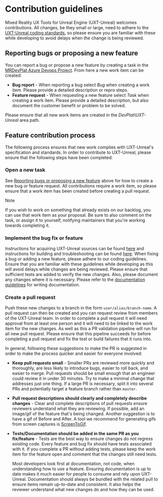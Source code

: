 # Contribution guidelines

Mixed Reality UX Tools for Unreal Engine (UXT-Unreal) welcomes contributions. All changes, be they small or large, need to adhere to the [UXT-Unreal coding standards](CodingGuidelines.md), so please ensure you are familiar with these while developing to avoid delays when the change is being reviewed.

## Reporting bugs or proposing a new feature

You can report a bug or propose a new feature by creating a task in the [MRDevPlat Azure Devops Project](https://dev.azure.com/MRDevPlat/DevPlat/_workitems/). From here a new work item can be created:

- **Bug report** - When reporting a bug select _Bug_ when creating a work item. Please provide a detailed description or repro steps.
- **Feature request** - When requesting a new feature select _Task_ when creating a work item. Please provide a detailed description, but also document the customer benefit or problem to be solved.

Please ensure that all new work items are created in the _DevPlat\UXT-Unreal_ area path.

## Feature contribution process

The following process ensures that new work complies with UXT-Unreal's specification and standards. In order to contribute to UXT-Unreal, please ensure that the following steps have been completed:

### Open a new task

See [Reporting bugs or proposing a new feature](#reporting-bugs-or-proposing-a-new-feature) above for how to create a new bug or feature request. All contributions require a work item, so please ensure that a work item has been created before creating a pull request.

> [!NOTE]
> If you wish to work on something that already exists on our backlog, you can use that work item as your proposal. Be sure to also comment on the task, or assign it to yourself, notifying maintainers that you're working towards completing it.

### Implement the bug fix or feature

Instructions for acquiring UXT-Unreal sources can be found [here](../../README.md#working-from-sources) and instructions for building and troubleshooting can be found [here](../../README.md#build-and-test). When fixing a bug or adding a new feature, please adhere to our coding guidelines. Ensure that you are familiar with these guidelines while developing as this will avoid delays while changes are being reviewed. Please ensure that sufficient tests are added to verify the new changes. Also, please document any changes where it is necessary. Please refer to the [documentation guidelines](DocumentationGuidelines.md) for writing documentation.

### Create a pull request
Push these new changes to a branch in the form `user/alias/branch-name`. A pull request can then be created and you can request review from members of the UXT-Unreal team. In order to complete a pull request it will need approval from at least one person and it will need to be linked to the work item for the new changes. As well as this a PR validation pipeline will run for all new pull request. Please ensure that this pipeline succeeds for before completing a pull request and fix the test or build failures that it runs into.

In general, following these suggestions to make the PR is suggested in order to make the process quicker and easier for everyone involved:
- **Keep pull requests small** - Smaller PRs are reviewed more quickly and thoroughly, are less likely to introduce bugs, easier to roll back, and easier to merge. Pull requests should be small enough that an engineer could review it in under 30 minutes. Try to make a minimal change that addresses just one thing. If a large PR is necessary, split it into several PRs and potentially target a feature branch rather than `master`.
- **Pull request descriptions should clearly and completely describe changes** - Clear and complete descriptions of pull requests ensure reviewers understand what they are reviewing. If possible, add an image/gif of the feature that's being changed. Another suggestion is to have a gif of Before and After. A tool we recommend for generating gifs from screen captures is [ScreenToGif](https://www.screentogif.com/).
- **Tests/Documentation should be added in the same PR as you fix/feature** - Tests are the best way to ensure changes do not regress existing code. Every feature and bug fix should have tests associated with it. If you complete a PR without adding tests, please keep the work item for the feature open and comment that the changes still need tests.

  Most developers look first at documentation, not code, when understanding how to use a feature. Ensuring documentation is up to date makes it much easier for people to consume and rely upon UXT-Unreal. Documentation should always be bundled with the related pull to ensure items remain up-to-date and consistent. It also helps the reviewer understand what new changes do and how they can be used.